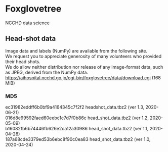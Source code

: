# Foxglovetree
NCCHD data science

## Head-shot data
Image data and labels (NumPy) are available from the following site.  
We request you to appreciate generosity of many volunteers who provided their head shots.  
We do allow neither distribution nor release of any image-format data, such as JPEG, derived from the NumPy data.  
https://aihospital.ncchd.go.jp/cgi-bin/foxglovetree/data/download.cgi (168 MiB)

### MD5
ec31982eddff6b0bf9a4164345c7f2f2  headshot_data.tbz2 (ver 1.3, 2020-06-21)  
016d8e99592faed60eebc1c7d7f0b86c  head_shot_data.tbz2 (ver 1.2, 2020-05-09)  
b16082fb6b74446fb626e2ca12a30986  head_shot_data.tbz2 (ver 1.1, 2020-04-28)  
187a68cde3379ed53b6ebc8f90c0ea83  head_shot_data.tbz2 (ver 1.0, 2020-04-24)  

